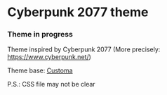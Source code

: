 # Cyberpunk 2077 theme

### Theme in progress

Theme inspired by Cyberpunk 2077 (More precisely: https://www.cyberpunk.net/)

Theme base: [Customa](https://github.com/Customa/Customa-Discord)

P.S.: CSS file may not be clear